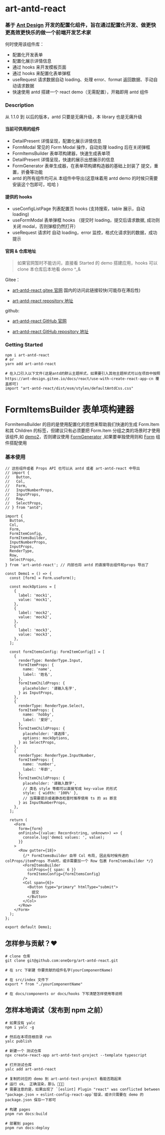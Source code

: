 # art-antd-react

### 基于 [Ant Design](https://ant-design.gitee.io/components/overview-cn/) 开发的配置化组件，旨在通过配置化开发、做更快更高效更快乐的做一个前端开发艺术家

何时使用该组件库：

- 配置化开发表单
- 配置化展示详情信息
- 通过 hooks 来开发模板页面
- 通过 hooks 来配置化表单弹框
- useRequest 请求数据自动 loading、处理 error、format 返回数据、手动自动请求数据
- 快速使用 antd 搭建一个 react demo（无需配置），开箱即用 antd 组件

### Description

从 1.1.0 到 以后的版本，antd 只要是无痛升级，本 library 也是无痛升级

#### 当前可供用的组件

- DetailPresent 详情呈现，配置化展示详情信息
- FormModal 常见的 Form Modal 操作，自动处理 loading 后在关闭弹框
- FormItemsBuilder 表单项构建器，快速生成表单项
- DetailPresent 详情呈现，快速的展示出想展示的信息
- FormGenerator 表单生成器，在表单项构建构造器的基础上封装了 提交，重置，折叠等功能
- antd 的所有组件均可从 本组件中导出(这意味着用 antd demo 的时候只需要安装这个包即可，哈哈 )

#### 提供的 hooks

- useConfigListPage 列表配置页 hooks (支持搜索，table 展示，自动 loading)
- useFormModal 表单弹框 hooks （提交时 loading，提交后请求数据, 成功则关闭 modal，否则弹框仍然打开）
- useRequest 请求时 自动 loading，error 监控，格式化请求到的数据，成功提示

#### 官网 & 仓库地址

> 如果官网暂时不能访问，直接看 Started 的 demo 搭建应用，hooks 可以 clone 本仓库后本地看 demo ^\_&

Gitee：

- [art-antd-react gitee 官网](https://fedomain.gitee.io/art-antd-react) 国内的访问此链接较快(可能存在滞后性)

- [art-antd-react repository 地址](https://gitee.com/fedomain/art-antd-react)

github:

- [art-antd-react GitHub 官网](https://fe-domain.github.io/art-antd-react/)

- [art-antd-react GitHub repository 地址](https://github.com/fe-domain/art-antd-react)

### Getting Started

```shell
npm i art-antd-react
# or
yarn add art-antd-react

# 在入口引入以下文件(这是antd的默认主题样式，如果要引入其他主题样式可以在项目中按照 https://ant-design.gitee.io/docs/react/use-with-create-react-app-cn 覆盖即可)
import "art-antd-react/dist/esm/styles/defaultAntdCss.css"

```

# FormItemsBuilder 表单项构建器

FormItemsBuilder 的目的是使用配置化的思想来帮助我们快速的生成 Form.Item 和其 Children 的标签，但建议只有必须要把 Form.Item 分组之类的场景时才使用该组件,如 [demo2](/components/form-items-builder#自定义布局和其他标签的使用)，否则建议使用 [FormGenerator](/components/form-generator) ,如果要单独使用则和 [Form](https://ant-design.gitee.io/components/form-cn/) 组件搭配使用

### 基本使用

```tsx
// 这些组件或者 Props API 也可以从 antd 或者 art-antd-react 中导出
// import {
//   Button,
//   Col,
//   Form,
//   InputNumberProps,
//   InputProps,
//   Row,
//   SelectProps,
// } from "antd";

import {
  Button,
  Col,
  Form,
  FormItemConfig,
  FormItemsBuilder,
  InputNumberProps,
  InputProps,
  RenderType,
  Row,
  SelectProps,
} from 'art-antd-react'; // 内部也将 antd 的直接导出组件和props 导出了

const Demo1 = () => {
  const [form] = Form.useForm();

  const mockOptions = [
    {
      label: 'mock1',
      value: 'mock1',
    },
    {
      label: 'mock2',
      value: 'mock2',
    },
    {
      label: 'mock3',
      value: 'mock3',
    },
  ];

  const formItemsConfig: FormItemConfig[] = [
    {
      renderType: RenderType.Input,
      formItemProps: {
        name: 'name',
        label: '姓名',
      },
      formItemChildProps: {
        placeholder: '请输入名字',
      } as InputProps,
    },
    {
      renderType: RenderType.Select,
      formItemProps: {
        name: 'hobby',
        label: '爱好',
      },
      formItemChildProps: {
        placeholder: '请选择',
        options: mockOptions,
      } as SelectProps,
    },
    {
      renderType: RenderType.InputNumber,
      formItemProps: {
        name: 'number',
        label: '年龄',
      },
      formItemChildProps: {
        placeholder: '请输入数字',
        // 类名 style 等都可以直接写成 key-value 的形式
        style: { width: '100%' },
        // 当需要提示或者静态检查时推荐使用 ts 的 as 断言
      } as InputNumberProps,
    },
  ];

  return (
    <Form
      form={form}
      onFinish={(value: Record<string, unknown>) => {
        console.log('demo1 values: ', value);
      }}
    >
      <Row gutter={18}>
        {/* FormItemsBuilder 自带 Col 布局, 因此有时候传递的 colProps/itemProps 不ok时，或许需要加一个 Row 包裹 FormItemsBuilder */}
        <FormItemsBuilder
          colProps={{ span: 6 }}
          formItemsConfig={formItemsConfig}
        />
        <Col span={6}>
          <Button type="primary" htmlType="submit">
            提交
          </Button>
        </Col>
      </Row>
    </Form>
  );
};

export default Demo1;
```

## 怎样参与贡献？♥️

```
# clone 仓库
git clone git@github.com:oneQorg/art-antd-react.git

# 在 src 下新建 你要贡献的组件名字(yourComponentName)

# 在 src/index 文件下
export * from "./yourComponentName"

# 在 docs/components or docs/hooks 下写清楚怎样使用等说明

```

## 怎样本地调试（发布到 npm 之前）

```
# 如果没有 yalc
npm i yalc -g

# 然后在本项目根目录 run
yalc publish

# 新建一个 测试仓库
npx create-react-app art-antd-test-project --template typescript

# 打开测试仓库
yalc add art-antd-react

# 复制的对应的 demo 到 art-antd-test-project 看能否跑起来
# 运行 ok， 正确渲染，那么 🎉🎉🎉
# 需要注意的是，如果出现了 `[eslint] Plugin "react" was conflicted between "package.json » eslint-config-react-app`错误，或许只需要在 demo 的 package.json 保存一下即可

# 构建 pages
pnpm run docs:build

# 部署到 pages
pnpm run docs:deploy
```
